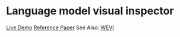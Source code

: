 # Language model visual inspector

[Live Demo](https://ronxin.github.io/lamvi/dist)
[Reference Paper](http://www.cond.org/ICML16_NeuralVis.pdf)
See Also: [WEVI](https://ronxin.github.io/wevi/)
